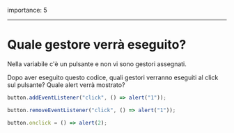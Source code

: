 importance: 5

---

# Quale gestore verrà eseguito?

Nella variabile c'è un pulsante e non vi sono gestori assegnati.

Dopo aver eseguito questo codice, quali gestori verranno eseguiti al click sul pulsante? Quale alert verrà mostrato?

```js no-beautify
button.addEventListener("click", () => alert("1"));

button.removeEventListener("click", () => alert("1"));

button.onclick = () => alert(2);
```
